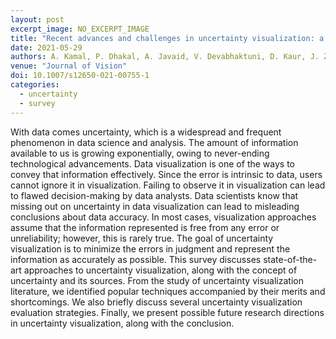 ```yaml
---
layout: post
excerpt_image: NO_EXCERPT_IMAGE
title: "Recent advances and challenges in uncertainty visualization: a survey"
date: 2021-05-29
authors: A. Kamal, P. Dhakal, A. Javaid, V. Devabhaktuni, D. Kaur, J. Zaientz & R. P. Marinier
venue: "Journal of Vision"
doi: 10.1007/s12650-021-00755-1
categories:
  - uncertainty
  - survey
---
```

With data comes uncertainty, which is a widespread and frequent phenomenon in data science and analysis. The amount of information available to us is growing exponentially, owing to never-ending technological advancements. Data visualization is one of the ways to convey that information effectively. Since the error is intrinsic to data, users cannot ignore it in visualization. Failing to observe it in visualization can lead to flawed decision-making by data analysts. Data scientists know that missing out on uncertainty in data visualization can lead to misleading conclusions about data accuracy. In most cases, visualization approaches assume that the information represented is free from any error or unreliability; however, this is rarely true. The goal of uncertainty visualization is to minimize the errors in judgment and represent the information as accurately as possible. This survey discusses state-of-the-art approaches to uncertainty visualization, along with the concept of uncertainty and its sources. From the study of uncertainty visualization literature, we identified popular techniques accompanied by their merits and shortcomings. We also briefly discuss several uncertainty visualization evaluation strategies. Finally, we present possible future research directions in uncertainty visualization, along with the conclusion.
